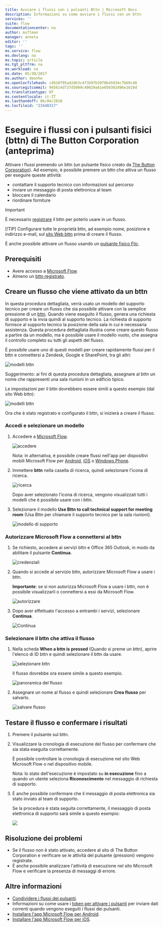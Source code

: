 ```yaml
---
title: Avviare i flussi con i pulsanti Bttn | Microsoft Docs
description: Informazioni su come avviare i flussi con un bttn
services: ''
suite: flow
documentationcenter: na
author: msftman
manager: anneta
editor: ''
tags: ''
ms.service: flow
ms.devlang: na
ms.topic: article
ms.tgt_pltfrm: na
ms.workload: na
ms.date: 05/30/2017
ms.author: deonhe
ms.openlocfilehash: c4010f95ad2db3c4f3b97b39f0b45934c7b69c48
ms.sourcegitcommit: 945614d737d5909c40029a61e050302d96e1619d
ms.translationtype: HT
ms.contentlocale: it-IT
ms.lasthandoff: 06/04/2018
ms.locfileid: "23440317"
---
```

# <a name="run-your-flows-with-physical-buttons-bttns-from-the-button-corporation-preview"></a>Eseguire i flussi con i pulsanti fisici (bttn) di The Button Corporation (anteprima)
Attivare i flussi premendo un bttn (un pulsante fisico creato da [The Button Corporation](https://my.bt.tn/)). Ad esempio, è possibile premere un bttn che attiva un flusso per eseguire queste attività:

* contattare il supporto tecnico con informazioni sul percorso
* inviare un messaggio di posta elettronica al team
* bloccare il calendario
* riordinare forniture

> [!IMPORTANT]
> È necessario [registrare](https://my.bt.tn/) il bttn per poterlo usare in un flusso.
> 
> [!TIP]
> Configurare tutte le proprietà bttn, ad esempio nome, posizione e indirizzo e-mail, sul [sito Web bttn](https://my.bt.tn/) prima di creare il flusso.
> 
> 

È anche possibile attivare un flusso usando un [pulsante fisico Flic](flic-button-flows.md).

## <a name="prerequisites"></a>Prerequisiti
* Avere accesso a [Microsoft Flow](https://flow.microsoft.com).
* Almeno un [bttn registrato](https://my.bt.tn/).

## <a name="create-a-flow-thats-triggered-from-a-bttn"></a>Creare un flusso che viene attivato da un bttn
In questa procedura dettagliata, verrà usato un modello del supporto tecnico per creare un flusso che sia possibile attivare con la semplice pressione di un [bttn](https://my.bt.tn/). Quando viene eseguito il flusso, genera una richiesta di supporto e la invia quindi al supporto tecnico. La richiesta di supporto fornisce al supporto tecnico la posizione della sala in cui è necessaria assistenza. Questa procedura dettagliata illustra come creare questo flusso a partire da un modello, ma è possibile usare il modello vuoto, che assegna il controllo completo su tutti gli aspetti del flusso.

È possibile usare uno di questi modelli per creare rapidamente flussi per il bttn e connettersi a Zendesk, Google e SharePoint, tra gli altri:

![modelli bttn](./media/bttn-button-flows/bttn-templates.png)

Suggerimento: ai fini di questa procedura dettagliata, assegnare al bttn un nome che rappresenti una sala riunioni in un edificio tipico.

Le impostazioni per il bttn dovrebbero essere simili a questo esempio (dal sito Web bttn):

![modelli bttn](./media/bttn-button-flows/bttn-config.png)

Ora che è stato registrato e configurato il bttn, si inizierà a creare il flusso.

### <a name="sign-in-and-select-a-template"></a>Accedi e selezionare un modello
1. Accedere a [Microsoft Flow](https://flow.microsoft.com).
   
    ![accedere](./media/bttn-button-flows/sign-into-flow.png)
   
    Nota: in alternativa, è possibile creare flussi nell'app per dispositivi mobili Microsoft Flow per [Android](https://aka.ms/flowmobiledocsandroid), [iOS](https://aka.ms/flowmobiledocsios) o [Windows Phone](https://aka.ms/flowmobilewindows).
2. Immettere **bttn** nella casella di ricerca, quindi selezionare l'icona di ricerca.
   
    ![ricerca](./media/bttn-button-flows/bttn-search-template.png)
   
    Dopo aver selezionato l'icona di ricerca, vengono visualizzati tutti i modelli che è possibile usare con i bttn.
3. Selezionare il modello **Use Bttn to call technical support for meeting room** (Usa Bttn per chiamare il supporto tecnico per la sala riunioni).
   
    ![modello di supporto](./media/bttn-button-flows/bttn-select-template.png)

### <a name="authorize-microsoft-flow-to-connect-to-your-bttn"></a>Autorizzare Microsoft Flow a connettersi al bttn
1. Se richiesto, accedere ai servizi bttn e Office 365 Outlook, in modo da abilitare il pulsante **Continua**.
   
    ![credenziali](./media/bttn-button-flows/bttn-provide-credentials.png)
2. Quando si accede al servizio bttn, autorizzare Microsoft Flow a usare i bttn.
   
    **Importante**: se si non autorizza Microsoft Flow a usare i bttn, non è possibile visualizzarli o connettersi a essi da Microsoft Flow.
   
    ![autorizzare](./media/bttn-button-flows/authorize-bttn.png)
3. Dopo aver effettuato l'accesso a entrambi i servizi, selezionare **Continua**.
   
    ![Continua](./media/bttn-button-flows/continue.png)

### <a name="select-the-bttn-that-triggers-the-flow"></a>Selezionare il bttn che attiva il flusso
1. Nella scheda **When a bttn is pressed** (Quando si preme un bttn), aprire l'elenco di ID bttn e quindi selezionare il bttn da usare.
   
    ![selezionare bttn](./media/bttn-button-flows/bttn-id.png)
   
    Il flusso dovrebbe ora essere simile a questo esempio.
   
    ![panoramica del flusso](./media/bttn-button-flows/bttn-done.png)
2. Assegnare un nome al flusso e quindi selezionare **Crea flusso** per salvarlo.
   
    ![salvare flusso](./media/bttn-button-flows/save.png)

## <a name="test-your-flow-and-confirm-results"></a>Testare il flusso e confermare i risultati
1. Premere il pulsante sul bttn.
2. Visualizzare la cronologia di esecuzione del flusso per confermare che sia stata eseguita correttamente.
   
    È possibile controllare la cronologia di esecuzione nel sito Web Microsoft Flow o nel dispositivo mobile.
   
    Nota: lo stato dell'esecuzione è impostato su **in esecuzione** fino a quando un utente seleziona **Riconoscimento** nel messaggio di richiesta di supporto.
3. È anche possibile confermare che il messaggio di posta elettronica sia stato inviato al team di supporto.
   
    Se la procedura è stata seguita correttamente, il messaggio di posta elettronica di supporto sarà simile a questo esempio:
   
    ![](./media/bttn-button-flows/support-request-email.png)

## <a name="troubleshooting"></a>Risoluzione dei problemi
* Se il flusso non è stato attivato, accedere al sito di The Button Corporation e verificare se le attività del pulsante (pressioni) vengono registrate.
* È anche possibile analizzare l'attività di esecuzione nel sito Microsoft Flow e verificare la presenza di messaggi di errore.

## <a name="more-information"></a>Altre informazioni
* [Condividere i flussi dei pulsanti](share-buttons.md).
* Informazioni su come usare i [token per attivare i pulsanti](introduction-to-button-trigger-tokens.md) per inviare dati correnti quando vengono eseguiti i flussi dei pulsanti.
* [Installare l'app Microsoft Flow per Android](https://aka.ms/flowmobiledocsandroid).
* [Installare l'app Microsoft Flow per iOS](https://aka.ms/flowmobiledocsios).


